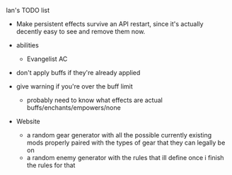 Ian's TODO list

* Make persistent effects survive an API restart, since it's actually decently easy to see and remove them now.

* abilities
    * Evangelist AC

* don't apply buffs if they're already applied
* give warning if you're over the buff limit
    * probably need to know what effects are actual buffs/enchants/empowers/none

* Website
  * a random gear generator with all the possible currently existing mods properly paired with the types of gear that they can legally be on
  * a random enemy generator with the rules that ill define once i finish the rules for that
